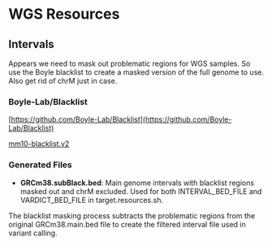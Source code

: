 # WGS Resources

## Intervals

Appears we need to mask out problematic regions for WGS samples. So use the Boyle blacklist to create a masked version of the full genome to use. Also get rid of chrM just in case.


### Boyle-Lab/Blacklist

[https://github.com/Boyle-Lab/Blacklist](https://github.com/Boyle-Lab/Blacklist)

[mm10-blacklist.v2](https://github.com/Boyle-Lab/Blacklist/raw/refs/heads/master/lists/mm10-blacklist.v2.bed.gz)


### Generated Files

- **GRCm38.subBlack.bed**: Main genome intervals with blacklist
  regions masked out and chrM excluded. Used for both
  INTERVAL_BED_FILE and VARDICT_BED_FILE in target.resources.sh.

The blacklist masking process subtracts the problematic regions
from the original GRCm38.main.bed file to create the filtered
interval file used in variant calling.
